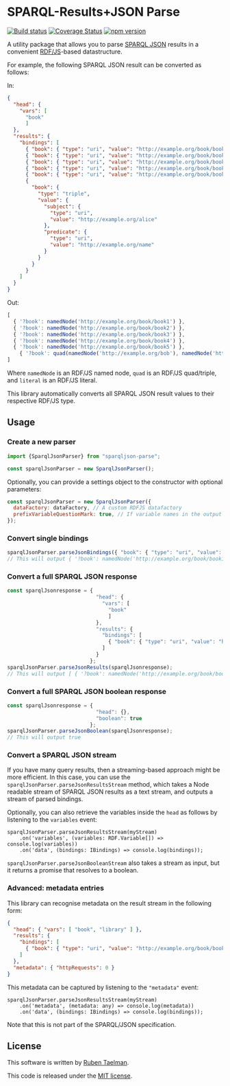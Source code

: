 # SPARQL-Results+JSON Parse

[![Build status](https://github.com/rubensworks/sparqljson-parse.js/workflows/CI/badge.svg)](https://github.com/rubensworks/sparqljson-parse.js/actions?query=workflow%3ACI)
[![Coverage Status](https://coveralls.io/repos/github/rubensworks/sparqljson-parse.js/badge.svg?branch=master)](https://coveralls.io/github/rubensworks/sparqljson-parse.js?branch=master)
[![npm version](https://badge.fury.io/js/sparqljson-parse.svg)](https://www.npmjs.com/package/sparqljson-parse)

A utility package that allows you to parse [SPARQL JSON](https://www.w3.org/TR/sparql11-results-json/) results
in a convenient [RDF/JS](https://rdf.js.org/)-based datastructure.

For example, the following SPARQL JSON result can be converted as follows:

In:
```json
{
  "head": {
    "vars": [
      "book"
      ]
  },
  "results": {
    "bindings": [
      { "book": { "type": "uri", "value": "http://example.org/book/book1" } },
      { "book": { "type": "uri", "value": "http://example.org/book/book2" } },
      { "book": { "type": "uri", "value": "http://example.org/book/book3" } },
      { "book": { "type": "uri", "value": "http://example.org/book/book4" } },
      { "book": { "type": "uri", "value": "http://example.org/book/book5" } },
      {
        "book": {
          "type": "triple",
          "value": {
            "subject": {
              "type": "uri",
              "value": "http://example.org/alice"
            },
            "predicate": {
              "type": "uri",
              "value": "http://example.org/name"
            }
          }
        }
      }
    ]
  }
}
```

Out:
```javascript
[
  { '?book': namedNode('http://example.org/book/book1') },
  { '?book': namedNode('http://example.org/book/book2') },
  { '?book': namedNode('http://example.org/book/book3') },
  { '?book': namedNode('http://example.org/book/book4') },
  { '?book': namedNode('http://example.org/book/book5') },
    { '?book': quad(namedNode('http://example.org/bob'), namedNode('http://example.org/name'), literal('Bob', namedNode('http://example.org/Type'))) },
]
```

Where `namedNode` is an RDF/JS named node, `quad` is an RDF/JS quad/triple, and `literal` is an RDF/JS literal.

This library automatically converts all SPARQL JSON result values to their respective RDF/JS type.

## Usage

### Create a new parser

```javascript
import {SparqlJsonParser} from "sparqljson-parse";

const sparqlJsonParser = new SparqlJsonParser();
```

Optionally, you can provide a settings object to the constructor with optional parameters:
```javascript
const sparqlJsonParser = new SparqlJsonParser({
  dataFactory: dataFactory, // A custom RDFJS datafactory
  prefixVariableQuestionMark: true, // If variable names in the output should be prefixed with '?', default is false.
});
```

### Convert single bindings

```javascript
sparqlJsonParser.parseJsonBindings({ "book": { "type": "uri", "value": "http://example.org/book/book1" } })
// This will output { '?book': namedNode('http://example.org/book/book1') }
```

### Convert a full SPARQL JSON response

```javascript
const sparqlJsonresponse = {
                             "head": {
                               "vars": [
                                 "book"
                                 ]
                             },
                             "results": {
                               "bindings": [
                                 { "book": { "type": "uri", "value": "http://example.org/book/book1" } }
                               ]
                             }
                           };
sparqlJsonParser.parseJsonResults(sparqlJsonresponse);
// This will output [ { '?book': namedNode('http://example.org/book/book1') } ]
```

### Convert a full SPARQL JSON boolean response

```javascript
const sparqlJsonresponse = {
                             "head": {},
                             "boolean": true
                           };
sparqlJsonParser.parseJsonBoolean(sparqlJsonresponse);
// This will output true
```

### Convert a SPARQL JSON stream

If you have many query results, then a streaming-based approach might be more efficient.
In this case, you can use the `sparqlJsonParser.parseJsonResultsStream` method,
which takes a Node readable stream of SPARQL JSON results as a text stream,
and outputs a stream of parsed bindings.

Optionally, you can also retrieve the variables inside the `head`
as follows by listening to the `variables` event:
```
sparqlJsonParser.parseJsonResultsStream(myStream)
    .on('variables', (variables: RDF.Variable[]) => console.log(variables))
    .on('data', (bindings: IBindings) => console.log(bindings));
```

`sparqlJsonParser.parseJsonBooleanStream` also takes a stream as input,
but it returns a promise that resolves to a boolean.

### Advanced: metadata entries

This library can recognise metadata on the result stream in the following form:

```json
{
  "head": { "vars": [ "book", "library" ] },
  "results": {
    "bindings": [
      { "book": { "type": "uri", "value": "http://example.org/book/book1" }, "library": { "type": "uri", "value": "http://example.org/book/library1" } }
    ]
  },
  "metadata": { "httpRequests": 0 }
}
```

This metadata can be captured by listening to the `"metadata"` event:
```
sparqlJsonParser.parseJsonResultsStream(myStream)
    .on('metadata', (metadata: any) => console.log(metadata))
    .on('data', (bindings: IBindings) => console.log(bindings));
```

Note that this is not part of the SPARQL/JSON specification.

## License
This software is written by [Ruben Taelman](http://rubensworks.net/).

This code is released under the [MIT license](http://opensource.org/licenses/MIT).

